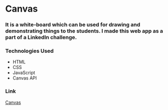 
# Canvas

### It is a white-board which can be used for drawing and demonstrating things to the students. I made this web app as a part of a LinkedIn challenge. 



### Technologies Used

- HTML
- CSS
- JavaScript
- Canvas API

### Link

[Canvas](https://github.com/Yuvraj883/LinkedInJsChallenge2)